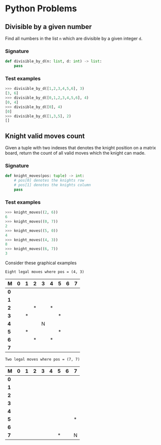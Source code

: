 ﻿﻿﻿Python Problems==============## Divisible by a given numberFind all numbers in the list `n` which are divisible by a given integer `d`.### Signature```pythondef divisible_by_d(n: list, d: int) -> list:    pass```### Test examples```python>>> divisible_by_d([1,2,3,4,5,6], 3)[3, 6]>>> divisible_by_d([0,1,2,3,4,5,6], 4)[0, 4]>>> divisible_by_d([0], 4)[0]>>> divisible_by_d([1,3,5], 2)[]```## Knight valid moves countGiven a tuple with two indexes that denotes the knight position on a matrix board, return the count of all valid moves which the knight can made.### Signature```pythondef knight_moves(pos: tuple) -> int:    # pos[0] denotes the knights row    # pos[1] denotes the knights column    pass```### Test examples```python>>> knight_moves((2, 6))6>>> knight_moves((0, 7))2>>> knight_moves((5, 0))4>>> knight_moves((4, 3))8>>> knight_moves((6, 7))3```Consider these graphical examples`Eight legal moves where pos = (4, 3)`|M|0|1|2|3|4|5|6|7||-|-|-|-|-|-|-|-|-||**0**| | | | | | | | ||**1**| | | | | | | | ||**2**| | | \*| | \*| | | ||**3**| | \*| | | | \*| | ||**4**| | | | N| | | | ||**5**| | \*| | | | \*| | ||**6**| | | \*| | \*| | | ||**7**| | | | | | | | |`Two legal moves where pos = (7, 7)`|M|0|1|2|3|4|5|6|7||-|-|-|-|-|-|-|-|-||**0**| | | | | | | | ||**1**| | | | | | | | ||**2**| | | | | | | | ||**3**| | | | | | | | ||**4**| | | | | | | | ||**5**| | | | | | | |\* ||**6**| | | | | | | | ||**7**| | | | | | \*| | N|